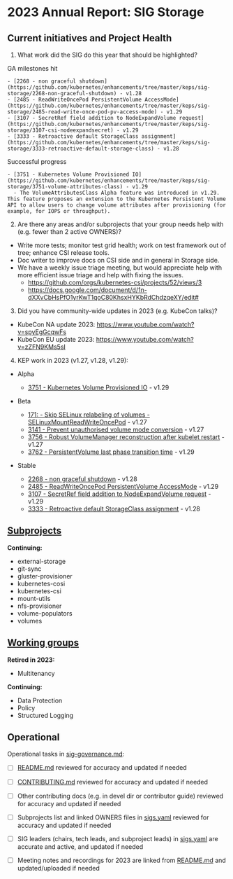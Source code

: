# 2023 Annual Report: SIG Storage

## Current initiatives and Project Health

1. What work did the SIG do this year that should be highlighted?

<!--
   Some example items that might be worth highlighting:
   - Major KEP advancement
   - Important initiatives that aren't tracked via KEPs
   - Paying down significant tech debt
   - Governance and leadership changes
-->

GA milestones hit

    - [2268 - non graceful shutdown](https://github.com/kubernetes/enhancements/tree/master/keps/sig-storage/2268-non-graceful-shutdown) - v1.28
    - [2485 - ReadWriteOncePod PersistentVolume AccessMode](https://github.com/kubernetes/enhancements/tree/master/keps/sig-storage/2485-read-write-once-pod-pv-access-mode) - v1.29
    - [3107 - SecretRef field addition to NodeExpandVolume request](https://github.com/kubernetes/enhancements/tree/master/keps/sig-storage/3107-csi-nodeexpandsecret) - v1.29
    - [3333 - Retroactive default StorageClass assignment](https://github.com/kubernetes/enhancements/tree/master/keps/sig-storage/3333-retroactive-default-storage-class) - v1.28

Successful progress

    - [3751 - Kubernetes Volume Provisioned IO](https://github.com/kubernetes/enhancements/tree/master/keps/sig-storage/3751-volume-attributes-class) - v1.29
      - The VolumeAttributesClass Alpha feature was introduced in v1.29. This feature proposes an extension to the Kubernetes Persistent Volume API to allow users to change volume attributes after provisioning (for example, for IOPS or throughput).


2. Are there any areas and/or subprojects that your group needs help with (e.g. fewer than 2 active OWNERS)?

<!--
   Note: This list is generated from the KEP metadata in kubernetes/enhancements repository.
      If you find any discrepancy in the generated list here, please check the KEP metadata.
      Please raise an issue in kubernetes/community, if the KEP metadata is correct but the generated list is incorrect.
-->

- Write more tests; monitor test grid health; work on test framework out of tree; enhance CSI release tools.
- Doc writer to improve docs on CSI side and in general in Storage side.
- We have a weekly issue triage meeting, but would appreciate help with more efficient issue triage and help with fixing the issues.
  - https://github.com/orgs/kubernetes-csi/projects/52/views/3
  - https://docs.google.com/document/d/1n-dXXvCbHsPfO1yrKwT1qoC80KhsxHYKbRdChdzqeXY/edit#


3. Did you have community-wide updates in 2023 (e.g. KubeCon talks)?

<!--
  Examples include links to email, slides, or recordings.
-->
- KubeCon NA update 2023: https://www.youtube.com/watch?v=spyEgGcqwFs
- KubeCon EU update 2023: https://www.youtube.com/watch?v=zZFN9KMs5sI

4. KEP work in 2023 (v1.27, v1.28, v1.29):

  - Alpha
    - [3751 - Kubernetes Volume Provisioned IO](https://github.com/kubernetes/enhancements/tree/master/keps/sig-storage/3751-volume-attributes-class) - v1.29

  - Beta
    - [171: - Skip SELinux relabeling of volumes - SELinuxMountReadWriteOncePod](https://github.com/kubernetes/enhancements/tree/master/keps/sig-storage/1710-selinux-relabeling) - v1.27
    - [3141 - Prevent unauthorised volume mode conversion](https://github.com/kubernetes/enhancements/tree/master/keps/sig-storage/3141-prevent-volume-mode-conversion) - v1.27
    - [3756 - Robust VolumeManager reconstruction after kubelet restart](https://github.com/kubernetes/enhancements/tree/master/keps/sig-storage/3756-volume-reconstruction) - v1.27
    - [3762 - PersistentVolume last phase transition time](https://github.com/kubernetes/enhancements/tree/master/keps/sig-storage/3762-persistent-volume-last-phase-transition-time) - v1.29

  - Stable
    - [2268 - non graceful shutdown](https://github.com/kubernetes/enhancements/tree/master/keps/sig-storage/2268-non-graceful-shutdown) - v1.28
    - [2485 - ReadWriteOncePod PersistentVolume AccessMode](https://github.com/kubernetes/enhancements/tree/master/keps/sig-storage/2485-read-write-once-pod-pv-access-mode) - v1.29
    - [3107 - SecretRef field addition to NodeExpandVolume request](https://github.com/kubernetes/enhancements/tree/master/keps/sig-storage/3107-csi-nodeexpandsecret) - v1.29
    - [3333 - Retroactive default StorageClass assignment](https://github.com/kubernetes/enhancements/tree/master/keps/sig-storage/3333-retroactive-default-storage-class) - v1.28

## [Subprojects](https://git.k8s.io/community/sig-storage#subprojects)


**Continuing:**
  - external-storage
  - git-sync
  - gluster-provisioner
  - kubernetes-cosi
  - kubernetes-csi
  - mount-utils
  - nfs-provisioner
  - volume-populators
  - volumes

## [Working groups](https://git.k8s.io/community/sig-storage#working-groups)

**Retired in 2023:**
 - Multitenancy

**Continuing:**
 - Data Protection
 - Policy
 - Structured Logging

## Operational

Operational tasks in [sig-governance.md]:
- [ ] [README.md] reviewed for accuracy and updated if needed
- [ ] [CONTRIBUTING.md] reviewed for accuracy and updated if needed
- [ ] Other contributing docs (e.g. in devel dir or contributor guide) reviewed for accuracy and updated if needed
- [ ] Subprojects list and linked OWNERS files in [sigs.yaml] reviewed for accuracy and updated if needed
- [ ] SIG leaders (chairs, tech leads, and subproject leads) in [sigs.yaml] are accurate and active, and updated if needed
- [ ] Meeting notes and recordings for 2023 are linked from [README.md] and updated/uploaded if needed


[CONTRIBUTING.md]: https://git.k8s.io/community/sig-storage/CONTRIBUTING.md
[sig-governance.md]: https://git.k8s.io/community/committee-steering/governance/sig-governance.md
[README.md]: https://git.k8s.io/community/sig-storage/README.md
[sigs.yaml]: https://git.k8s.io/community/sigs.yaml
[devel]: https://git.k8s.io/community/contributors/devel/README.md

